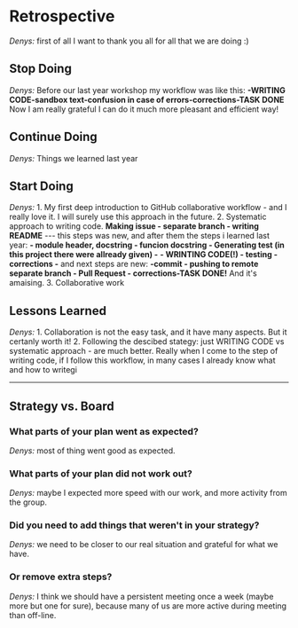<!-- this template is for inspiration, feel free to change it however you like! -->

# Retrospective

*Denys:* first of all I want to thank you all for all that we are doing :)

## Stop Doing

*Denys:* Before our last year workshop my workflow was like this:
**-WRITING CODE-sandbox text-confusion in case of errors-corrections-TASK DONE**
Now I am really grateful I can do it much more pleasant and efficient way! 

## Continue Doing

*Denys:* Things we learned last year

## Start Doing

*Denys:* 1. My first deep introduction to GitHub collaborative workflow - and I really love it. I will surely use this approach in the future.
2. Systematic approach to writing code. 
**Making issue - separate branch - writing README** --- this steps was new, 
and after them the steps i learned last year:
**- module header, docstring - funcion docstring - Generating test (in this project there were allready given) -**
**- WRINTING CODE(!) - testing - corrections -**
and next steps are new:
**-commit - pushing to remote separate branch - Pull Request - corrections-TASK DONE!**
And it's amaising. 
3. Collaborative work

## Lessons Learned

*Denys:* 1. Collaboration is not the easy task, and it have many aspects. But it certanly worth it!
2. Following the descibed stategy: just WRITING CODE vs systematic approach - are much better. 
Really when I come to the step of writing code, if I follow this workflow, 
in many cases I already know what and how to writegi

--------

## Strategy vs. Board

### What parts of your plan went as expected?

*Denys:* most of thing went good as expected.


### What parts of your plan did not work out?

*Denys:* maybe I expected more speed with our work, and more activity from the group.


### Did you need to add things that weren't in your strategy?

*Denys:* we need to be closer to our real situation and grateful for what we have.


### Or remove extra steps?

*Denys:* I think we should have a persistent meeting once a week (maybe more but one for sure),
because many of us are more active during meeting than off-line.

